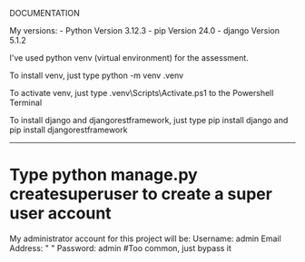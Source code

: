 DOCUMENTATION

My versions:
    - Python Version 3.12.3
    - pip Version 24.0
    - django Version 5.1.2

I've used python venv (virtual environment) for the assessment.

To install venv, just type python -m venv .venv

To activate venv, just type .venv\Scripts\Activate.ps1 to the
Powershell Terminal

To install django and djangorestframework, just type pip install django and pip install djangorestframework

-----------------------------

# Type python manage.py createsuperuser to create a super user account

My administrator account for this project will be:
Username: admin
Email Address: " "
Password: admin                         #Too common, just bypass it

